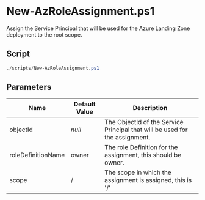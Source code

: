 # New-AzRoleAssignment.ps1

Assign the Service Principal that will be used for the Azure Landing Zone deployment to the root scope.

## Script

```powershell
./scripts/New-AzRoleAssignment.ps1
```

## Parameters

Name | Default Value | Description
---- | ------------- | -----------
objectId | _null_        | The ObjectId of the Service Principal that will be used for the assignment.
roleDefinitionName | owner         | The role Definition for the assignment, this should be owner.
scope | /             | The scope in which the assignment is assigned, this is '/'
